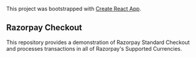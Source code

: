 This project was bootstrapped with [Create React App](https://github.com/facebook/create-react-app).

## Razorpay Checkout

This repository provides a demonstration of Razorpay Standard Checkout and processes transactions in all of Razorpay's Supported Currencies. 
